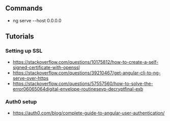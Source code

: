 ## Commands
* ng serve --host 0.0.0.0

## Tutorials
### Setting up SSL
* https://stackoverflow.com/questions/10175812/how-to-create-a-self-signed-certificate-with-openssl
* https://stackoverflow.com/questions/39210467/get-angular-cli-to-ng-serve-over-https
* https://stackoverflow.com/questions/57557560/how-to-solve-the-error06065064digital-envelope-routinesevp-decryptfinal-exb

### Auth0 setup
* https://auth0.com/blog/complete-guide-to-angular-user-authentication/
